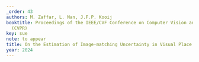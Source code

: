 ```yaml
---
_order: 43
authors: M. Zaffar, L. Nan, J.F.P. Kooij
booktitle: Proceedings of the IEEE/CVF Conference on Computer Vision and Pattern Recognition
  (CVPR)
key: sue
note: to appear
title: On the Estimation of Image-matching Uncertainty in Visual Place Recognition
year: 2024
---
```


